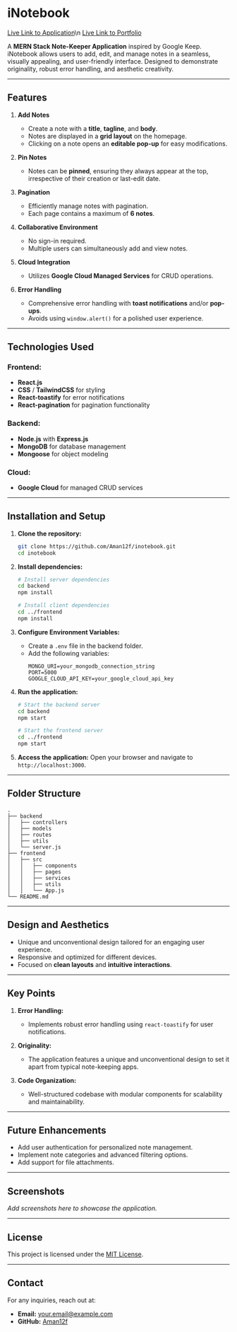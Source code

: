 # iNotebook
[Live Link to Application](https://inotebook-host.vercel.app/)\n
[Live Link to Portfolio](https://portfolio3-d-gray.vercel.app)

A **MERN Stack Note-Keeper Application** inspired by Google Keep. iNotebook allows users to add, edit, and manage notes in a seamless, visually appealing, and user-friendly interface. Designed to demonstrate originality, robust error handling, and aesthetic creativity.

---

## Features

1. **Add Notes**
   - Create a note with a **title**, **tagline**, and **body**.
   - Notes are displayed in a **grid layout** on the homepage.
   - Clicking on a note opens an **editable pop-up** for easy modifications.

2. **Pin Notes**
   - Notes can be **pinned**, ensuring they always appear at the top, irrespective of their creation or last-edit date.

3. **Pagination**
   - Efficiently manage notes with pagination.
   - Each page contains a maximum of **6 notes**.

4. **Collaborative Environment**
   - No sign-in required.
   - Multiple users can simultaneously add and view notes.

5. **Cloud Integration**
   - Utilizes **Google Cloud Managed Services** for CRUD operations.

6. **Error Handling**
   - Comprehensive error handling with **toast notifications** and/or **pop-ups**.
   - Avoids using `window.alert()` for a polished user experience.

---

## Technologies Used

### Frontend:
- **React.js**
- **CSS** / **TailwindCSS** for styling
- **React-toastify** for error notifications
- **React-pagination** for pagination functionality

### Backend:
- **Node.js** with **Express.js**
- **MongoDB** for database management
- **Mongoose** for object modeling

### Cloud:
- **Google Cloud** for managed CRUD services

---

## Installation and Setup

1. **Clone the repository:**
   ```bash
   git clone https://github.com/Aman12f/inotebook.git
   cd inotebook
   ```

2. **Install dependencies:**
   ```bash
   # Install server dependencies
   cd backend
   npm install

   # Install client dependencies
   cd ../frontend
   npm install
   ```

3. **Configure Environment Variables:**
   - Create a `.env` file in the backend folder.
   - Add the following variables:
     ```env
     MONGO_URI=your_mongodb_connection_string
     PORT=5000
     GOOGLE_CLOUD_API_KEY=your_google_cloud_api_key
     ```

4. **Run the application:**
   ```bash
   # Start the backend server
   cd backend
   npm start

   # Start the frontend server
   cd ../frontend
   npm start
   ```

5. **Access the application:**
   Open your browser and navigate to `http://localhost:3000`.

---

## Folder Structure

```
.
├── backend
│   ├── controllers
│   ├── models
│   ├── routes
│   ├── utils
│   └── server.js
├── frontend
│   ├── src
│   │   ├── components
│   │   ├── pages
│   │   ├── services
│   │   ├── utils
│   │   └── App.js
└── README.md
```

---

## Design and Aesthetics
- Unique and unconventional design tailored for an engaging user experience.
- Responsive and optimized for different devices.
- Focused on **clean layouts** and **intuitive interactions**.

---

## Key Points

1. **Error Handling:**
   - Implements robust error handling using `react-toastify` for user notifications.

2. **Originality:**
   - The application features a unique and unconventional design to set it apart from typical note-keeping apps.

3. **Code Organization:**
   - Well-structured codebase with modular components for scalability and maintainability.

---

## Future Enhancements
- Add user authentication for personalized note management.
- Implement note categories and advanced filtering options.
- Add support for file attachments.

---

## Screenshots
_Add screenshots here to showcase the application._

---

## License
This project is licensed under the [MIT License](LICENSE).

---

## Contact
For any inquiries, reach out at:
- **Email:** your.email@example.com
- **GitHub:** [Aman12f](https://github.com/Aman12f)
